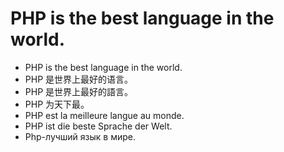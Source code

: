 # PHP is the best language in the world.
- PHP is the best language in the world.
- PHP 是世界上最好的语言。
- PHP 是世界上最好的語言。
- PHP 为天下最。
- PHP est la meilleure langue au monde.
- PHP ist die beste Sprache der Welt.
- Php-лучший язык в мире.
